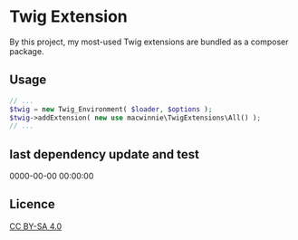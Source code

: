 # Twig Extension

By this project, my most-used Twig extensions are bundled as a composer package.

## Usage

```php
// ...
$twig = new Twig_Environment( $loader, $options );
$twig->addExtension( new use macwinnie\TwigExtensions\All() );
// ...
```

## last dependency update and test

0000-00-00 00:00:00

## Licence

[CC BY-SA 4.0](https://creativecommons.org/licenses/by-sa/4.0/deed.en)
